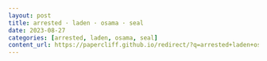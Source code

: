 ```yaml
---
layout: post
title: arrested · laden · osama · seal
date: 2023-08-27
categories: [arrested, laden, osama, seal]
content_url: https://papercliff.github.io/redirect/?q=arrested+laden+osama+seal&tbs=cdr:1,cd_min:8/26/2023,cd_max:8/28/2023
---
```

